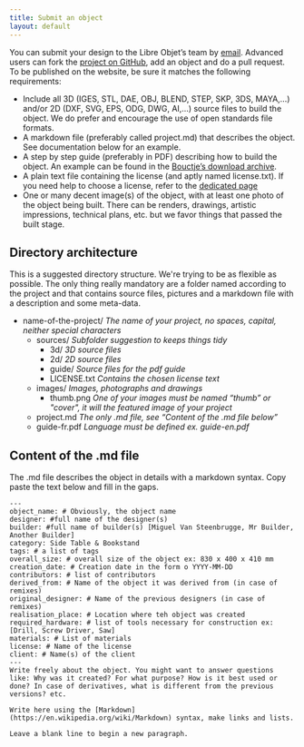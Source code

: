 ```yaml
---
title: Submit an object
layout: default
---
```

You can submit your design to the Libre Objet’s team by [email](mailto:hello@libreobjet.org).
Advanced users can fork the [project on GitHub](https://github.com/libreobjet/libreobjet.org), add an object and do a pull request. To be published on the website, be sure it matches the following requirements:

- Include all 3D (IGES, STL, DAE, OBJ, BLEND, STEP, SKP, 3DS, MAYA,…) and/or 2D (DXF, SVG, EPS, ODG, DWG, AI,…) source files to build the object. We do prefer and encourage the use of open standards file formats.
- A markdown file (preferably called project.md) that describes the object. See documentation below for an example.
- A step by step guide (preferably in PDF) describing how to build the object. An example can be found in the [Bouctje’s download archive](http://libreobjet.org/objects/bouctje/).
- A plain text file containing the license (and aptly named license.txt). If you need help to choose a license, refer to the [dedicated page](http://libreobjet.org/licenses/)
- One or many decent image(s) of the object, with at least one photo of the object being built. There can be renders, drawings, artistic impressions, technical plans, etc. but we favor things that passed the built stage.

## Directory architecture
This is a suggested directory structure. We're trying to be as flexible as possible. The only thing really mandatory are a folder named according to the project and that contains source files, pictures and a markdown file with a description and some meta-data.

- name-of-the-project/ *The name of your project, no spaces, capital, neither special characters*
  - sources/ *Subfolder suggestion to keeps things tidy*
    - 3d/ *3D source files*
    - 2d/ *2D source files*
    - guide/ *Source files for the pdf guide*
    - LICENSE.txt *Contains the chosen license text*
  - images/ *Images, photographs and drawings*
    - thumb.png *One of your images must be named “thumb” or "cover", it will the featured image of your project*
  - project.md *The only .md file, see “Content of the .md file below”*
  - guide-fr.pdf *Language must be defined ex. guide-en.pdf*

## Content of the .md file

The .md file describes the object in details with a markdown syntax.
Copy paste the text below and fill in the gaps.
```
---
object_name: # Obviously, the object name
designer: #full name of the designer(s)
builder: #full name of builder(s) [Miguel Van Steenbrugge, Mr Builder, Another Builder]
category: Side Table & Bookstand
tags: # a list of tags
overall_size: # overall size of the object ex: 830 x 400 x 410 mm
creation_date: # Creation date in the form o YYYY-MM-DD
contributors: # list of contributors
derived_from: # Name of the object it was derived from (in case of remixes)
original_designer: # Name of the previous designers (in case of remixes)
realisation_place: # Location where teh object was created
required_hardware: # list of tools necessary for construction ex: [Drill, Screw Driver, Saw]
materials: # List of materials
license: # Name of the license
client: # Name(s) of the client
---
Write freely about the object. You might want to answer questions like: Why was it created? For what purpose? How is it best used or done? In case of derivatives, what is different from the previous versions? etc.

Write here using the [Markdown](https://en.wikipedia.org/wiki/Markdown) syntax, make links and lists.

Leave a blank line to begin a new paragraph.
```
